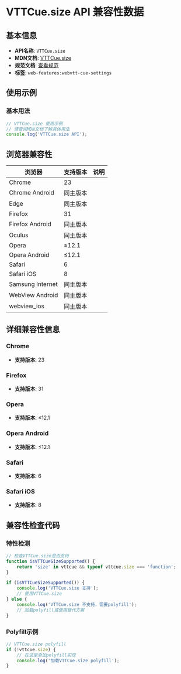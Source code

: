 # VTTCue.size API 兼容性数据

## 基本信息

- **API名称**: `VTTCue.size`
- **MDN文档**: [VTTCue.size](https://developer.mozilla.org/docs/Web/API/VTTCue/size)
- **规范文档**: [查看规范](https://w3c.github.io/webvtt/#dom-vttcue-size)
- **标签**: `web-features:webvtt-cue-settings`

## 使用示例

### 基本用法

```javascript
// VTTCue.size 使用示例
// 请查阅MDN文档了解具体用法
console.log('VTTCue.size API');
```

## 浏览器兼容性

| 浏览器 | 支持版本 | 说明 |
|--------|----------|------|
| Chrome | 23 |  |
| Chrome Android | 同主版本 |  |
| Edge | 同主版本 |  |
| Firefox | 31 |  |
| Firefox Android | 同主版本 |  |
| Oculus | 同主版本 |  |
| Opera | ≤12.1 |  |
| Opera Android | ≤12.1 |  |
| Safari | 6 |  |
| Safari iOS | 8 |  |
| Samsung Internet | 同主版本 |  |
| WebView Android | 同主版本 |  |
| webview_ios | 同主版本 |  |

## 详细兼容性信息

### Chrome

- **支持版本**: 23

### Firefox

- **支持版本**: 31

### Opera

- **支持版本**: ≤12.1

### Opera Android

- **支持版本**: ≤12.1

### Safari

- **支持版本**: 6

### Safari iOS

- **支持版本**: 8

## 兼容性检查代码

### 特性检测

```javascript
// 检查VTTCue.size是否支持
function isVTTCueSizeSupported() {
    return 'size' in vttcue && typeof vttcue.size === 'function';
}

if (isVTTCueSizeSupported()) {
    console.log('VTTCue.size 支持');
    // 使用VTTCue.size
} else {
    console.log('VTTCue.size 不支持，需要polyfill');
    // 加载polyfill或使用替代方案
}
```

### Polyfill示例

```javascript
// VTTCue.size polyfill
if (!vttcue.size) {
    // 在这里添加polyfill实现
    console.log('加载VTTCue.size polyfill');
}
```

